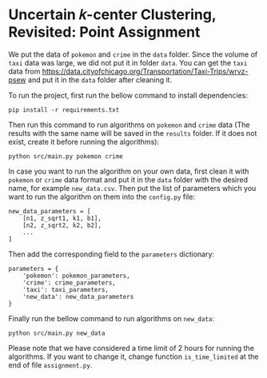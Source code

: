 # Uncertain 𝑘-center Clustering, Revisited: Point Assignment

We put the data of `pokemon` and `crime` in the `data` folder. Since the volume of `taxi` data was large, we did not put it in folder `data`. You can get the `taxi` data from <a>https://data.cityofchicago.org/Transportation/Taxi-Trips/wrvz-psew</a> and put it in the `data` folder after cleaning it.

To run the project, first run the bellow command to install dependencies:
```
pip install -r requirements.txt
```
Then run this command to run algorithms on `pokemon` and `crime` data (The results with the same name will be saved in the `results` folder. If it does not exist, create it before running the algorithms):

```
python src/main.py pokemon crime
```

In case you want to run the algorithm on your own data, first clean it with `pokemon` or `crime` data format and put it in the `data` folder with the desired name, for example `new_data.csv`. Then put the list of parameters which you want to run the algorithm on them into the `config.py` file:

```
new_data_parameters = [
    [n1, z_sqrt1, k1, b1],
    [n2, z_sqrt2, k2, b2],
    ...
]
```
Then add the corresponding field to the `parameters` dictionary:
```
parameters = {
    'pokemon': pokemon_parameters,
    'crime': crime_parameters,
    'taxi': taxi_parameters,
    'new_data': new_data_parameters
}

```
Finally run the bellow command to run algorithms on `new_data`:
```
python src/main.py new_data
```

Please note that we have considered a time limit of 2 hours for running the algorithms. If you want to change it, change function `is_time_limited` at the end of file `assignment.py`.